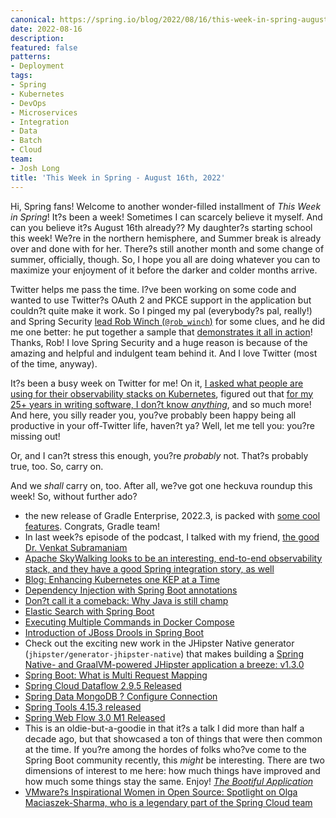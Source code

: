 ```yaml
---
canonical: https://spring.io/blog/2022/08/16/this-week-in-spring-august-16th-2022
date: 2022-08-16
description: 
featured: false
patterns:
- Deployment
tags:
- Spring
- Kubernetes
- DevOps
- Microservices
- Integration
- Data
- Batch
- Cloud
team:
- Josh Long
title: 'This Week in Spring - August 16th, 2022'
---
```


<div>
 <p>Hi, Spring fans! Welcome to another wonder-filled installment of <em>This Week in Spring</em>! It?s been a week! Sometimes I can scarcely believe it myself. And can you believe it?s August 16th already?? My daughter?s starting school this week! We?re in the northern hemisphere, and Summer break is already over and done with for her. There?s still another month and some change of summer, officially, though. So, I hope you all are doing whatever you can to maximize your enjoyment of it before the darker and colder months arrive. </p>
 <p>Twitter helps me pass the time. I?ve been working on some code and wanted to use Twitter?s OAuth 2 and PKCE support in the application but couldn?t quite make it work. So I pinged my pal (everybody?s pal, really!) and Spring Security <a href="https://twitter.com/rob_winch">lead Rob Winch (<code>@rob_winch</code>)</a> for some clues, and he did me one better: he put together a sample that <a href="https://github.com/rwinch/spring-security-sample/tree/twitter-oauth">demonstrates it all in action</a>! Thanks, Rob! I love Spring Security and a huge reason is because of the amazing and helpful and indulgent team behind it. And I love Twitter (most of the time, anyway). </p>
 <p>It?s been a busy week on Twitter for me! On it, <a href="https://twitter.com/starbuxman/status/1559340838227812352?s=21&amp;t=3Yx_5Cek8syZnby6q58Fjw">I asked what people are using for their observability stacks on Kubernetes</a>, figured out that <a href="https://twitter.com/starbuxman/status/1559090990182322177?s=21&amp;t=3Yx_5Cek8syZnby6q58Fjw">for my 25+ years in writing software, I don?t know <em>anything</em></a>, and so much more! And here, you silly reader you, you?ve probably been happy being all productive in your off-Twitter life, haven?t ya? Well, let me tell you: you?re missing out!</p>
 <p>Or, and I can?t stress this enough, you?re <em>probably</em> not. That?s probably true, too. So, carry on.</p>
 <p>And we <em>shall</em> carry on, too. After all, we?ve got one heckuva roundup this week! So, without further ado?</p>
 <ul>
  <li>the new release of Gradle Enterprise, 2022.3, is packed with <a href="https://gradle.com/enterprise/releases/2022.3/">some cool features</a>. Congrats, Gradle team!</li>
  <li>In last week?s episode of the podcast, I talked with my friend, <a href="https://spring.io/blog/2022/08/11/a-bootiful-podcast-the-good-dr-venkat-subramaniam">the good Dr. Venkat Subramaniam</a></li>
  <li><a href="https://skywalking.apache.org/docs/main/latest/en/setup/backend/spring-sleuth-setup/">Apache SkyWalking looks to be an interesting, end-to-end observability stack, and they have a good Spring integration story, as well</a></li>
  <li><a href="https://kubernetes.io/blog/2022/08/11/enhancing-kubernetes-one-kep-at-a-time/">Blog: Enhancing Kubernetes one KEP at a Time</a></li>
  <li><a href="https://medium.com/@naveentn/dependency-injection-with-spring-boot-annotations-c743806d7326">Dependency Injection with Spring Boot annotations</a></li>
  <li><a href="https://github.com/readme/featured/java-programming-language">Don?t call it a comeback: Why Java is still champ</a></li>
  <li><a href="https://medium.com/shoutloudz/elastic-search-with-spring-boot-357bb0f57972">Elastic Search with Spring Boot</a></li>
  <li><a href="https://feeds.feedblitz.com/~/706318180/0/baeldung~Executing-Multiple-Commands-in-Docker-Compose">Executing Multiple Commands in Docker Compose</a></li>
  <li><a href="https://swapnilagarwal2001.medium.com/introduction-of-jboss-drool-in-spring-boot-d88c7b5b8903">Introduction of JBoss Drools in Spring Boot</a></li>
  <li>Check out the exciting new work in the JHipster Native generator (<code>jhipster/generator-jhipster-native</code>) that makes building a <a href="https://github.com/jhipster/generator-jhipster-native/releases/tag/v1.3.0">Spring Native- and GraalVM-powered JHipster application a breeze: v1.3.0</a></li>
  <li><a href="https://medium.com/shoutloudz/spring-boot-what-is-multi-request-mapping-5963baae395b">Spring Boot: What is Multi Request Mapping</a></li>
  <li><a href="https://spring.io/blog/2022/08/15/spring-cloud-dataflow-2-9-5-released">Spring Cloud Dataflow 2.9.5 Released</a></li>
  <li><a href="https://feeds.feedblitz.com/~/706480312/0/baeldung~Spring-Data-MongoDB-Configure-Connection">Spring Data MongoDB ? Configure Connection</a></li>
  <li><a href="https://spring.io/blog/2022/08/12/spring-tools-4-15-3-released">Spring Tools 4.15.3 released</a></li>
  <li><a href="https://spring.io/blog/2022/08/10/spring-web-flow-3-0-m1-released">Spring Web Flow 3.0 M1 Released</a></li>
  <li>This is an oldie-but-a-goodie in that it?s a talk I did more than half a decade ago, but that showcased a ton of things that were then common at the time. If you?re among the hordes of folks who?ve come to the Spring Boot community recently, this <em>might</em> be interesting. There are two dimensions of interest to me here: how much things have improved and how much some things stay the same. Enjoy! <a href="https://www.youtube.com/watch?v=kGDcroKVECk"><em>The Bootiful Application</em></a></li>
  <li><a href="https://blogs.vmware.com/opensource/2022/08/11/vmwares-inspirational-women-in-open-source-spotlight-on-olga-maciaszek-sharma/">VMware?s Inspirational Women in Open Source: Spotlight on Olga Maciaszek-Sharma, who is a legendary part of the Spring Cloud team</a></li>
 </ul>
</div>

